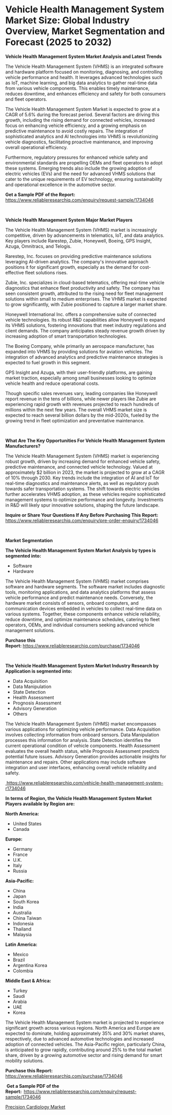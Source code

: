 <p><h1>Vehicle Health Management System Market Size: Global Industry Overview, Market Segmentation and Forecast (2025 to 2032)</h1></p><p><strong>Vehicle Health Management System Market Analysis and Latest Trends</strong></p>
<p><p>The Vehicle Health Management System (VHMS) is an integrated software and hardware platform focused on monitoring, diagnosing, and controlling vehicle performance and health. It leverages advanced technologies such as IoT, machine learning, and big data analytics to gather real-time data from various vehicle components. This enables timely maintenance, reduces downtime, and enhances efficiency and safety for both consumers and fleet operators.</p><p>The Vehicle Health Management System Market is expected to grow at a CAGR of 5.6% during the forecast period. Several factors are driving this growth, including the rising demand for connected vehicles, increased focus on enhancing vehicle efficiency, and a growing emphasis on predictive maintenance to avoid costly repairs. The integration of sophisticated analytics and AI technologies into VHMS is revolutionizing vehicle diagnostics, facilitating proactive maintenance, and improving overall operational efficiency. </p><p>Furthermore, regulatory pressures for enhanced vehicle safety and environmental standards are propelling OEMs and fleet operators to adopt these systems. Emerging trends also include the growing adoption of electric vehicles (EVs) and the need for advanced VHMS solutions that cater to the unique requirements of EV technology, ensuring sustainability and operational excellence in the automotive sector.</p></p>
<p><strong>Get a Sample PDF of the Report:&nbsp;</strong> <a href="https://www.reliableresearchiq.com/enquiry/request-sample/1734046?utm_campaign=2735&utm_medium=2&utm_source=Github&utm_content=ia&utm_term=09032025&utm_id=vehicle-health-management-system">https://www.reliableresearchiq.com/enquiry/request-sample/1734046</a></p>
<p>&nbsp;</p>
<p><strong>Vehicle Health Management System Major Market Players</strong></p>
<p><p>The Vehicle Health Management System (VHMS) market is increasingly competitive, driven by advancements in telematics, IoT, and data analytics. Key players include Rarestep, Zubie, Honeywell, Boeing, GPS Insight, Azuga, Omnitracs, and Telogis. </p><p>Rarestep, Inc. focuses on providing predictive maintenance solutions leveraging AI-driven analytics. The company's innovative approach positions it for significant growth, especially as the demand for cost-effective fleet solutions rises.</p><p>Zubie, Inc. specializes in cloud-based telematics, offering real-time vehicle diagnostics that enhance fleet productivity and safety. The company has seen consistent growth, attributed to the rising need for fleet management solutions within small to medium enterprises. The VHMS market is expected to grow significantly, with Zubie positioned to capture a larger market share.</p><p>Honeywell International Inc. offers a comprehensive suite of connected vehicle technologies. Its robust R&D capabilities allow Honeywell to expand its VHMS solutions, fostering innovations that meet industry regulations and client demands. The company anticipates steady revenue growth driven by increasing adoption of smart transportation technologies.</p><p>The Boeing Company, while primarily an aerospace manufacturer, has expanded into VHMS by providing solutions for aviation vehicles. The integration of advanced analytics and predictive maintenance strategies is expected to fuel growth in this segment.</p><p>GPS Insight and Azuga, with their user-friendly platforms, are gaining market traction, especially among small businesses looking to optimize vehicle health and reduce operational costs.</p><p>Though specific sales revenues vary, leading companies like Honeywell report revenue in the tens of billions, while newer players like Zubie are experiencing rapid growth with revenues projected to reach hundreds of millions within the next few years. The overall VHMS market size is expected to reach several billion dollars by the mid-2020s, fueled by the growing trend in fleet optimization and preventative maintenance.</p></p>
<p>&nbsp;</p>
<p><strong>What Are The Key Opportunities For Vehicle Health Management System Manufacturers?</strong></p>
<p><p>The Vehicle Health Management System (VHMS) market is experiencing robust growth, driven by increasing demand for enhanced vehicle safety, predictive maintenance, and connected vehicle technology. Valued at approximately $2 billion in 2023, the market is projected to grow at a CAGR of 10% through 2030. Key trends include the integration of AI and IoT for real-time diagnostics and maintenance alerts, as well as regulatory push towards safer transportation systems. The shift towards electric vehicles further accelerates VHMS adoption, as these vehicles require sophisticated management systems to optimize performance and longevity. Investments in R&D will likely spur innovative solutions, shaping the future landscape.</p></p>
<p><strong>Inquire or Share Your Questions If Any Before Purchasing This Report:</strong> <a href="https://www.reliableresearchiq.com/enquiry/pre-order-enquiry/1734046?utm_campaign=2735&utm_medium=2&utm_source=Github&utm_content=ia&utm_term=09032025&utm_id=vehicle-health-management-system">https://www.reliableresearchiq.com/enquiry/pre-order-enquiry/1734046</a></p>
<p>&nbsp;</p>
<p><strong>Market Segmentation</strong></p>
<p><strong>The Vehicle Health Management System Market Analysis by types is segmented into:</strong></p>
<p><ul><li>Software</li><li>Hardware</li></ul></p>
<p><p>The Vehicle Health Management System (VHMS) market comprises software and hardware segments. The software market includes diagnostic tools, monitoring applications, and data analytics platforms that assess vehicle performance and predict maintenance needs. Conversely, the hardware market consists of sensors, onboard computers, and communication devices embedded in vehicles to collect real-time data on various systems. Together, these components enhance vehicle reliability, reduce downtime, and optimize maintenance schedules, catering to fleet operators, OEMs, and individual consumers seeking advanced vehicle management solutions.</p></p>
<p><strong>Purchase this Report:&nbsp;</strong><a href="https://www.reliableresearchiq.com/purchase/1734046?utm_campaign=2735&utm_medium=2&utm_source=Github&utm_content=ia&utm_term=09032025&utm_id=vehicle-health-management-system">https://www.reliableresearchiq.com/purchase/1734046</a></p>
<p>&nbsp;</p>
<p><strong>The Vehicle Health Management System Market Industry Research by Application is segmented into:</strong></p>
<p><ul><li>Data Acquisition</li><li>Data Manipulation</li><li>State Detection</li><li>Health Assessment</li><li>Prognosis Assessment</li><li>Advisory Generation</li><li>Others</li></ul></p>
<p><p>The Vehicle Health Management System (VHMS) market encompasses various applications for optimizing vehicle performance. Data Acquisition involves collecting information from onboard sensors. Data Manipulation processes this information for analysis. State Detection identifies the current operational condition of vehicle components. Health Assessment evaluates the overall health status, while Prognosis Assessment predicts potential future issues. Advisory Generation provides actionable insights for maintenance and repairs. Other applications may include software integration and user interfaces, enhancing overall vehicle reliability and safety.</p></p>
<p><a href="https://www.reliableresearchiq.com/vehicle-health-management-system-r1734046?utm_campaign=2735&utm_medium=2&utm_source=Github&utm_content=ia&utm_term=09032025&utm_id=vehicle-health-management-system">&nbsp;https://www.reliableresearchiq.com/vehicle-health-management-system-r1734046</a></p>
<p><strong>In terms of Region, the Vehicle Health Management System Market Players available by Region are:</strong></p>
<p>
    <p> <strong> North America: </strong>
        <ul>
            <li>United States</li>
            <li>Canada</li>
        </ul>
        </p> 
    <p> <strong> Europe: </strong>
        <ul>
            <li>Germany</li>
            <li>France</li>
            <li>U.K.</li>
            <li>Italy</li>
            <li>Russia</li>
        </ul>
        </p> 
    <p> <strong> Asia-Pacific: </strong>
        <ul>
            <li>China</li>
            <li>Japan</li>
            <li>South Korea</li>
            <li>India</li>
            <li>Australia</li>
            <li>China Taiwan</li>
            <li>Indonesia</li>
            <li>Thailand</li>
            <li>Malaysia</li>
        </ul>
        </p> 
    <p> <strong> Latin America: </strong>
        <ul>
            <li>Mexico</li>
            <li>Brazil</li>
            <li>Argentina Korea</li>
            <li>Colombia</li>
        </ul>
        </p> 
    <p> <strong> Middle East & Africa: </strong>
        <ul>
            <li>Turkey</li>
            <li>Saudi</li>
            <li>Arabia</li>
            <li>UAE</li>
            <li>Korea</li>
        </ul>
    </p>
    </p>
<p><p>The Vehicle Health Management System market is projected to experience significant growth across various regions. North America and Europe are expected to dominate, holding approximately 35% and 30% market shares, respectively, due to advanced automotive technologies and increased adoption of connected vehicles. The Asia-Pacific region, particularly China, is anticipated to grow rapidly, contributing around 25% to the total market share, driven by a growing automotive sector and rising demand for smart mobility solutions.</p></p>
<p><strong>Purchase this Report: </strong><a href="https://www.reliableresearchiq.com/purchase/1734046?utm_campaign=2735&utm_medium=2&utm_source=Github&utm_content=ia&utm_term=09032025&utm_id=vehicle-health-management-system">https://www.reliableresearchiq.com/purchase/1734046</a></p>
<p>&nbsp;<strong>Get a Sample PDF of the Report:&nbsp;&nbsp;</strong><a href="https://www.reliableresearchiq.com/enquiry/request-sample/1734046?utm_campaign=2735&utm_medium=2&utm_source=Github&utm_content=ia&utm_term=09032025&utm_id=vehicle-health-management-system">https://www.reliableresearchiq.com/enquiry/request-sample/1734046</a></p>
<p><strong></strong></p>
<p><p><a href="https://github.com/watzondechao/Market-Research-Report-List-1/blob/main/precision-cardiology-market.md?utm_campaign=2735&utm_medium=2&utm_source=Github&utm_content=ia&utm_term=09032025&utm_id=vehicle-health-management-system">Precision Cardiology Market</a></p></p>